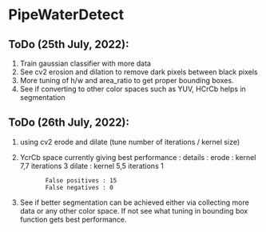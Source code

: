 # PipeWaterDetect
## ToDo (25th July, 2022): 
1. Train gaussian classifier with more data 
2. See cv2 erosion and dilation to remove dark pixels between black pixels
3. More tuning of h/w and area_ratio to get proper bounding boxes.
4. See if converting to other color spaces such as YUV, HCrCb helps in segmentation 

## ToDo (26th July, 2022):
1. using cv2 erode and dilate (tune number of iterations / kernel size)
2. YcrCb space currently giving best performance : 
    details : erode : kernel 7,7 iterations 3
              dilate : kernel 5,5 iterations 1

              False positives : 15 
              False negatives : 0
3. See if better segmentation can be achieved either via collecting more data or any other color space. If not see what tuning in bounding box function gets best performance. 